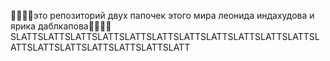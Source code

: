 🧛🧛🧛🧛это репозиторий двух папочек этого мира леонида индахудова и ярика даблкапова🧛🧛🧛🧛
SLATTSLATTSLATTSLATTSLATTSLATTSLATTSLATTSLATTSLATTSLATTSLATTSLATTSLATTSLATTSLATTSLATTSLATT

